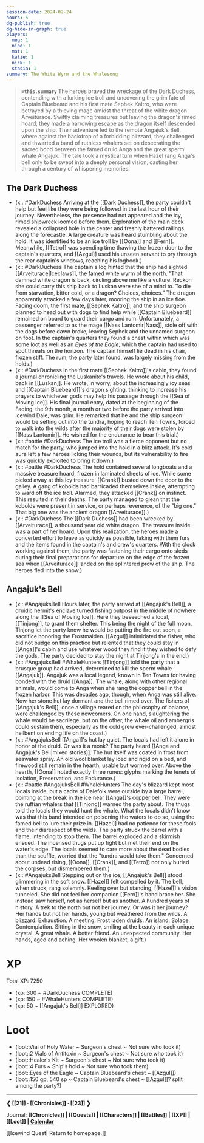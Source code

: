 ```yaml
---
session-date: 2024-02-24
hours: 5
dg-publish: true
dg-hide-in-graph: true
players:
  meg: 1
  nino: 1
  mat: 1
  katie: 1
  nick: 1
  stasia: 1
summary: The White Wyrm and the Whalesong
---
```


> **`=this.summary`**
> The heroes braved the wreckage of the Dark Duchess, contending with a lurking ice troll and uncovering the grim fate of Captain Bluebeard and his first mate Sephek Kaltro, who were betrayed by a thieving mage amidst the threat of the white dragon Arveiturace. Swiftly claiming treasures but leaving the dragon's rimed hoard, they made a harrowing escape as the dragon itself descended upon the ship. Their adventure led to the remote Angajuk's Bell, where against the backdrop of a forbidding blizzard, they challenged and thwarted a band of ruthless whalers set on desecrating the sacred bond between the famed druid Anga and the great sperm whale Angajuk. The tale took a mystical turn when Hazel rang Anga's bell only to be swept into a deeply personal vision, casting her through a century of whispering memories.

## The Dark Duchess
- (x:: #DarkDuchess Arriving at the [[Dark Duchess]], the party couldn't help but feel like they were being followed in the last hour of their journey. Nevertheless, the presence had not appeared and the icy, rimed shipwreck loomed before them. Exploration of the main deck revealed a collapsed hole in the center and freshly battered railings along the forecastle. A large creature was heard stumbling about the hold. It was identified to be an ice troll by [[Oona]] and [[Fern]]. Meanwhile, [[Tetro]] was spending time thawing the frozen door to the captain's quarters, and [[Azgul]] used his unseen servant to pry through the rear captain's windows, reaching his logbook.)
- (x:: #DarkDuchess The captain's log hinted that the ship had sighted [[Arveiturace|Iceclaws]], the famed white wyrm of the north. “That damned white dragon is back, circling above me like a vulture. Reckon she could carry this ship back to Luskan were she of a mind to. To die from starvation, bitter cold, or a dragon? Choices, choices.” The dragon apparently attacked a few days later, mooring the ship in an ice floe. Facing doom, the first mate, [[Sephek Kaltro]], and the ship surgeon planned to head out with dogs to find help while [[Captain Bluebeard]] remained on board to guard their cargo and rum. Unfortunately, a passenger referred to as the mage [[Nass Lantomir|Nass]], stole off with the dogs before dawn broke, leaving Sephek and the unnamed surgeon on foot. In the captain's quarters they found a chest within which was some loot as well as an *Eyes of the Eagle*, which the captain had used to spot threats on the horizon. The captain himself lie dead in his chair, frozen stiff. The rum, the party later found, was largely missing from the holds.)
- (x:: #DarkDuchess In the first mate [[Sephek Kaltro]]'s cabin, they found a journal chronicling the Luskanite's travels. He wrote about his child, back in [[Luskan]]. He wrote, in worry, about the increasingly icy seas and [[Captain Bluebeard]]'s dragon sighting, thinking to increase his prayers to whichever gods may help his passage through the [[Sea of Moving Ice]]. His final journal entry, dated at the beginning of the Fading, the 9th month, a month or two before the party arrived into Icewind Dale, was grim. He remarked that he and the ship surgeon would be setting out into the tundra, hoping to reach Ten Towns, forced to walk into the wilds after the majority of their dogs were stolen by [[Nass Lantomir]]. He wished for the endurance to bear this trial.)
- (x:: #battle #DarkDuchess The ice troll was a fierce opponent but no match for the party, who jumped into the hold in a blitz attack. It's cold aura left a few heroes licking their wounds, but its vulnerability to fire was quickly exploited to bring it down.)
- (x:: #battle #DarkDuchess The hold contained several longboats and a massive treasure hoard, frozen in laminated sheets of ice. While some picked away at this icy treasure, [[Crank]] busted down the door to the galley. A gang of kobolds had barricaded themselves inside, attempting to ward off the ice troll. Alarmed, they attacked [[Crank]] on instinct. This resulted in their deaths. The party managed to glean that the kobolds were present in service, or perhaps reverence, of the "big one." That big one was the ancient dragon [[Arveiturace]].)
- (x:: #DarkDuchess The [[Dark Duchess]] had been wrecked by [[Arveiturace]], a thousand year old white dragon. The treasure inside was a part of her hoard. Upon this realization, the heroes made a concerted effort to leave as quickly as possible, taking with them furs and the items found in the captain's and crew's quarters. With the clock working against them, the party was fastening their cargo onto sleds during their final preparations for departure on the edge of the frozen sea when [[Arveiturace]] landed on the splintered prow of the ship. The heroes fled into the snow.)

## Angajuk's Bell
- (x:: #AngajuksBell Hours later, the party arrived at [[Angajuk's Bell]], a druidic hermit's enclave turned fishing outpost in the middle of nowhere along the [[Sea of Moving Ice]]. Here they beseeched a local, [[Tinjong]], to grant them shelter. This being the night of the full moon, Tinjong let the party know he would be putting the fire out soon, a sacrifice honoring the Frostmaiden. [[Azgul]] intimidated the fisher, who did not budge on this practice but relented that they could stay in [[Anga]]'s cabin and use whatever wood they find if they wished to defy the gods. The party decided to stay the night at Tinjong's in the end.)
- (x:: #AngajuksBell #WhaleHunters [[Tinjong]] told the party that a brusque group had arrived, determined to kill the sperm whale [[Angajuk]]. Angajuk was a local legend, known in Ten Towns for having bonded with the druid [[Anga]]. The whale, along with other regional animals, would come to Anga when she rang the copper bell in the frozen harbor. This was decades ago, though, when Anga was still alive. Now her stone hut lay dormant and the bell rimed over. The fishers of [[Angajuk's Bell]], once a village reared on the philosophy of balance, were challenged by these newcomers. On one hand, slaughtering the whale would be sacrilege, but on the other, the whale oil and ambergris could sustain them, especially as the cold grew ever-challenged, almost hellbent on ending life on the coast.)
- (x:: #AngajuksBell [[Anga]]'s hut lay quiet. The locals had left it alone in honor of the druid. Or was it a monk? The party heard [[Anga and Angajuk's Bell|mixed stories]]. The hut itself was coated in frost from seawater spray. An old wool blanket lay iced and rigid on a bed, and firewood still remain in the hearth, usable but wormed over. Above the hearth, [[Oona]] noted exactly three runes: glyphs marking the tenets of Isolation, Preservation, and Endurance.)
- (x:: #battle #AngajuksBell #WhaleHunters The day's blizzard kept most locals inside, but a cadre of Dalefolk were outside by a large barrel, pointing at the break in the ice near [[Anga]]'s copper bell. They were the ruffian whalers that [[Tinjong]] warned the party about. The thugs told the locals they would hunt the whale. What the locals didn't know was that this band intended on poisoning the waters to do so, using the famed bell to lure their prize in. [[Hazel]] had no patience for these fools and their disrespect of the wilds. The party struck the barrel with a flame, intending to stop them. The barrel exploded and a skirmish ensued. The incensed thugs put up fight but met their end on the water's edge. The locals seemed to care more about the dead bodies than the scuffle, worried that the "tundra would take them." Concerned about undead rising, [[Oona]], [[Crank]], and [[Tetro]] not only buried the corpses, but dismembered them.)
- (x:: #AngajuksBell Stepping out on the ice, [[Angajuk's Bell]] stood glimmering in the soft snow. [[Hazel]] felt compelled by it. The bell, when struck, rang solemnly. Keeling over but standing, [[Hazel]]'s vision tunneled. She did not feel her companion [[Fern]]'s hand brace her. She instead saw herself, not as herself but as another. A hundred years of history. A trek to the north but not her journey. Or was it her journey? Her hands but not her hands, young but weathered from the wilds. A blizzard. Exhaustion. A meeting. Frost laden druids. An island. Solace. Contemplation. Sitting in the snow, smiling at the beauty in each unique crystal. A great whale. A better friend. An unexpected community. Her hands, aged and aching. Her woolen blanket, a gift.)

# XP
Total XP: 7250
- (xp::300 ~ #DarkDuchess COMPLETE)
- (xp::150 ~ #WhaleHunters COMPLETE)
- (xp::50 ~ [[Angajuk's Bell]] EXPLORED)


# Loot
- (loot::Vial of Holy Water ~ Surgeon's chest ~ Not sure who took it)
- (loot::2 Vials of Antitoxin ~ Surgeon's chest ~ Not sure who took it)
- (loot::Healer's Kit ~ Surgeon's chest ~ Not sure who took it)
- (loot::4 Furs ~ Ship's hold ~ Not sure who took them)
- (loot::Eyes of the Eagle ~ Captain Bluebeard's chest ~ [[Azgul]])
- (loot::150 gp, 540 sp ~ Captain Bluebeard's chest ~ [[Azgul]]? split among the party?)



---
**❮ [[21]] · [[Chronicles]] ·  [[23]] ❯**

Journal: **[[Chronicles]] | [[Quests]] |  [[Characters]] | [[Battles]] | [[XP]] | [[Loot]] | [Calendar](https://app.fantasy-calendar.com/calendars/38f9e3f5098bac1f655a4fb4241f35eb)**

[[Icewind Quest| Return to homepage.]]

